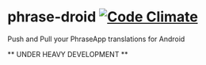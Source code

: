 # phrase-droid [![Code Climate](https://codeclimate.com/github/maveonair/phrase-droid.png)](https://codeclimate.com/github/maveonair/phrase-droid)

Push and Pull your PhraseApp translations for Android

** UNDER HEAVY DEVELOPMENT **
